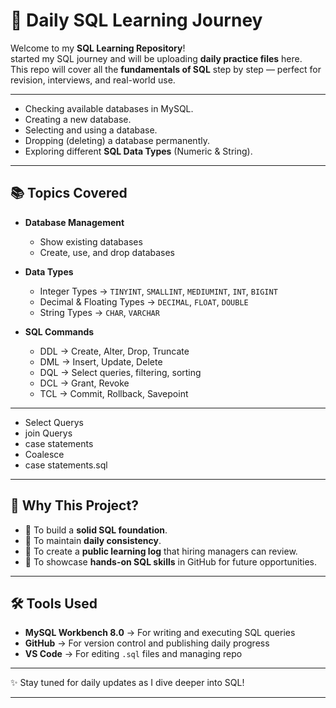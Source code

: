 # 📘 Daily SQL Learning Journey

Welcome to my **SQL Learning Repository**!  
started my SQL journey and will be uploading **daily practice files** here.  
This repo will cover all the **fundamentals of SQL** step by step — perfect for revision, interviews, and real-world use.

---

- Checking available databases in MySQL.  
- Creating a new database.  
- Selecting and using a database.  
- Dropping (deleting) a database permanently.  
- Exploring different **SQL Data Types** (Numeric & String).  

---

## 📚 Topics Covered
- **Database Management**
  - Show existing databases  
  - Create, use, and drop databases  

- **Data Types**
  - Integer Types → `TINYINT`, `SMALLINT`, `MEDIUMINT`, `INT`, `BIGINT`  
  - Decimal & Floating Types → `DECIMAL`, `FLOAT`, `DOUBLE`  
  - String Types → `CHAR`, `VARCHAR`  

- **SQL Commands**
  - DDL → Create, Alter, Drop, Truncate  
  - DML → Insert, Update, Delete  
  - DQL → Select queries, filtering, sorting  
  - DCL → Grant, Revoke  
  - TCL → Commit, Rollback, Savepoint  

---
 - Select Querys
 - join Querys
 - case statements
 - Coalesce
 - case statements.sql
---

## 🌟 Why This Project?
- 📌 To build a **solid SQL foundation**.  
- 📌 To maintain **daily consistency**.  
- 📌 To create a **public learning log** that hiring managers can review.  
- 📌 To showcase **hands-on SQL skills** in GitHub for future opportunities.  

---

## 🛠 Tools Used
- **MySQL Workbench 8.0** → For writing and executing SQL queries  
- **GitHub** → For version control and publishing daily progress  
- **VS Code** → For editing `.sql` files and managing repo  

---

✨ Stay tuned for daily updates as I dive deeper into SQL!

---

